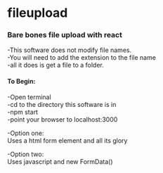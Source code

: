 # fileupload
### Bare bones file upload with react

-This software does not modify file names.  
-You will need to add the extension to the file name  
-all it does is get a file to a folder. 

#### To Begin:  
-Open terminal  
-cd to the directory this software is in  
-npm start  
-point your browser to localhost:3000  

-Option one:  
  Uses a html form element and all its glory  
  
-Option two:  
  Uses javascript and new FormData()  
